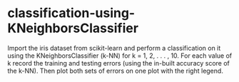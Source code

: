 # classification-using-KNeighborsClassifier
Import the iris dataset from scikit-learn and perform a classification on it using the KNeighborsClassifier (k-NN) for k = 1, 2, . . . , 10. For each value of k record the training and testing errors (using the in-built accuracy score of the k-NN). Then plot both sets of errors on one plot with the right legend.
